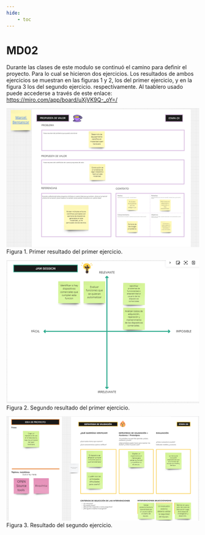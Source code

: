 ```yaml
---
hide:
    - toc
---
```


# MD02

Durante las clases de este modulo se continuó el camino para definir el proyecto. Para lo cual se hicieron dos ejercicios. Los resultados de ambos ejercicios se muestran en las figuras 1 y 2, los del primer ejercicio, y en la figura 3 los del segundo ejercicio. respectívamente. 
Al taablero usado puede accederse a través de este enlace: https://miro.com/app/board/uXjVK9Q-_oY=/

![](../images/MD02/fig1.png)
 Figura 1. Primer resultado del primer ejercicio.  

![](../images/MD02/fig2.png)
 Figura 2. Segundo resultado del primer ejercicio. 

![](../images/MD02/fig3.png)
 Figura 3. Resultado del segundo ejercicio. 
